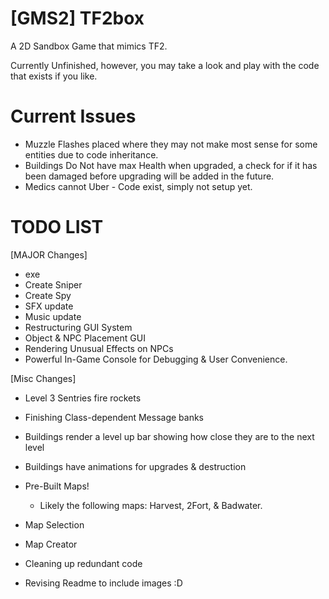 # [GMS2] TF2box
 A 2D Sandbox Game that mimics TF2.

 Currently Unfinished, however, you may take a look and play with the code that exists if you like.

# Current Issues
- Muzzle Flashes placed where they may not make most sense for some entities due to code inheritance.
- Buildings Do Not have max Health when upgraded, a check for if it has been damaged before upgrading will be added in the future.
- Medics cannot Uber - Code exist, simply not setup yet.

# TODO LIST
[MAJOR Changes]
- exe
- Create Sniper
- Create Spy
- SFX update
- Music update
- Restructuring GUI System
- Object & NPC Placement GUI
- Rendering Unusual Effects on NPCs
- Powerful In-Game Console for Debugging & User Convenience.

[Misc Changes]
- Level 3 Sentries fire rockets
- Finishing Class-dependent Message banks
- Buildings render a level up bar showing how close they are to the next level
- Buildings have animations for upgrades & destruction
- Pre-Built Maps!
  - Likely the following maps: Harvest, 2Fort, & Badwater.
- Map Selection
- Map Creator
- Cleaning up redundant code

- Revising Readme to include images :D
